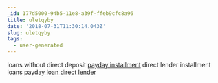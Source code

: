 ```yaml
---
_id: 177d5000-94b5-11e8-a39f-ffeb9cfc8a96
title: uletqyby
date: '2018-07-31T11:30:14.043Z'
slug: uletqyby
tags:
  - user-generated
---
```

loans without direct deposit <a href="https://cashnow.cars">payday installment</a> direct lender installment loans <a href=https://cashnow.cars>payday loan direct lender</a>
